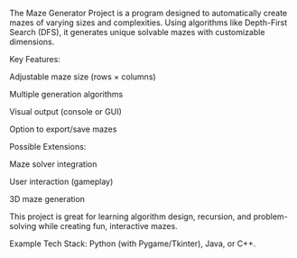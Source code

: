 The Maze Generator Project is a program designed to automatically create mazes of varying sizes and complexities. Using algorithms like Depth-First Search (DFS), it generates unique solvable mazes with customizable dimensions.

Key Features:

Adjustable maze size (rows × columns)

Multiple generation algorithms

Visual output (console or GUI)

Option to export/save mazes

Possible Extensions:

Maze solver integration

User interaction (gameplay)

3D maze generation

This project is great for learning algorithm design, recursion, and problem-solving while creating fun, interactive mazes.

Example Tech Stack: Python (with Pygame/Tkinter), Java, or C++.

